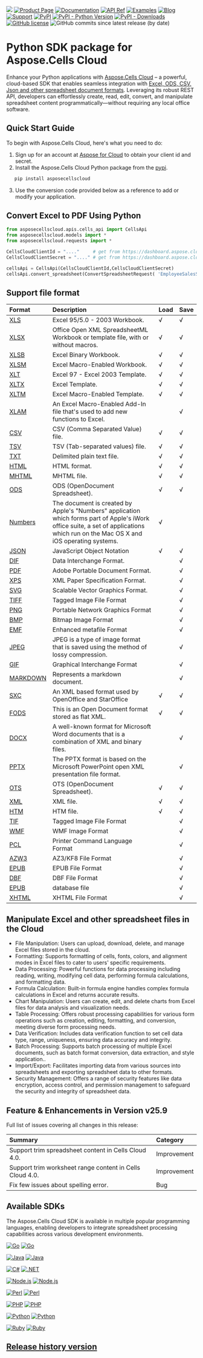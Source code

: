 ![](https://img.shields.io/badge/aspose.cells%20Cloud%20SDK-25.9-green?style=for-the-badge&logo=python) [![Product Page](https://img.shields.io/badge/Product-0288d1?style=for-the-badge&logo=Google-Chrome&logoColor=white)](https://products.aspose.cloud/cells/python/) [![Documentation](https://img.shields.io/badge/Documentation-388e3c?style=for-the-badge&logo=Hugo&logoColor=white)](https://docs.aspose.cloud/cells/) [![API Ref](https://img.shields.io/badge/Reference-f39c12?style=for-the-badge&logo=html5&logoColor=white)](https://reference.aspose.cloud/cells/) [![Examples](https://img.shields.io/badge/Examples-1565c0?style=for-the-badge&logo=Github&logoColor=white)](https://github.com/aspose-cells-cloud/aspose-cells-cloud-perl/tree/master/Examples) [![Blog](https://img.shields.io/badge/Blog-d32f2f?style=for-the-badge&logo=WordPress&logoColor=white)](https://blog.aspose.cloud/categories/aspose.cells-cloud-product-family/) [![Support](https://img.shields.io/badge/Support-7b1fa2?style=for-the-badge&logo=Discourse&logoColor=white)](https://forum.aspose.cloud/c/cells/7) [![PyPI](https://img.shields.io/pypi/v/asposecellscloud?style=for-the-badge)](https://pypi.org/project/asposecellscloud/) [![PyPI - Python Version](https://img.shields.io/pypi/pyversions/asposecellscloud?style=for-the-badge)](https://www.python.org/) [![PyPI - Downloads](https://img.shields.io/pypi/dm/asposecellscloud?style=for-the-badge)](https://pypi.org/project/asposecellscloud/)  [![GitHub license](https://img.shields.io/github/license/aspose-cells-cloud/aspose-cells-cloud-python?style=for-the-badge)](https://github.com/aspose-cells-cloud/aspose-cells-cloud-python/blob/master/LICENSE) ![GitHub commits since latest release (by date)](https://img.shields.io/github/commits-since/aspose-cells-cloud/aspose-cells-cloud-python/25.9?style=for-the-badge)

# Python SDK package for Aspose.Cells Cloud

Enhance your Python applications with [Aspose.Cells Cloud](https://products.aspose.cloud/cells/python) – a powerful, cloud-based SDK that enables seamless integration with [Excel, ODS, CSV, Json and other spreadsheet document formats](https://docs.aspose.cloud/cells/supported-file-formats/). Leveraging its robust REST API, developers can effortlessly create, read, edit, convert, and manipulate spreadsheet content programmatically—without requiring any local office software.


## Quick Start Guide

To begin with Aspose.Cells Cloud, here's what you need to do:

1. Sign up for an account at [Aspose for Cloud](https://dashboard.aspose.cloud/#/apps) to obtain your client id and secret.
2. Install the Aspose.Cells Cloud Python package from the [pypi](https://pypi.org/).

```bash
   pip install asposecellscloud
```

3. Use the conversion code provided below as a reference to add or modify your application.

## Convert Excel to PDF Using Python

```python
from asposecellscloud.apis.cells_api import CellsApi
from asposecellscloud.models import *
from asposecellscloud.requests import *

CellsCloudClientId = "...."     # get from https://dashboard.aspose.cloud/#/applications
CellsCloudClientSecret = "...." # get from https://dashboard.aspose.cloud/#/applications

cellsApi = CellsApi(CellsCloudClientId,CellsCloudClientSecret)
cellsApi.convert_spreadsheet(ConvertSpreadsheetRequest( 'EmployeeSalesSummary.xlsx', 'pdf') , local_outpath = "EmployeeSalesSummary.pdf")
```

## Support file format

|**Format**|**Description**|**Load**|**Save**|
| :- | :- | :- | :- |
|[XLS](https://docs.fileformat.com/spreadsheet/xls/)|Excel 95/5.0 - 2003 Workbook.|&radic;|&radic;|
|[XLSX](https://docs.fileformat.com/spreadsheet/xlsx/)|Office Open XML SpreadsheetML Workbook or template file, with or without macros.|&radic;|&radic;|
|[XLSB](https://docs.fileformat.com/spreadsheet/xlsb/)|Excel Binary Workbook.|&radic;|&radic;|
|[XLSM](https://docs.fileformat.com/spreadsheet/xlsm/)|Excel Macro-Enabled Workbook.|&radic;|&radic;|
|[XLT](https://docs.fileformat.com/spreadsheet/xlt/)|Excel 97 - Excel 2003 Template.|&radic;|&radic;|
|[XLTX](https://docs.fileformat.com/spreadsheet/xltx/)|Excel Template.|&radic;|&radic;|
|[XLTM](https://docs.fileformat.com/spreadsheet/xltm/)|Excel Macro-Enabled Template.|&radic;|&radic;|
|[XLAM](https://docs.fileformat.com/spreadsheet/xlam/)|An Excel Macro-Enabled Add-In file that's used to add new functions to Excel.| |&radic;|
|[CSV](https://docs.fileformat.com/spreadsheet/csv/)|CSV (Comma Separated Value) file.|&radic;|&radic;|
|[TSV](https://docs.fileformat.com/spreadsheet/tsv/)|TSV (Tab-separated values) file.|&radic;|&radic;|
|[TXT](https://docs.fileformat.com/word-processing/txt/)|Delimited plain text file.|&radic;|&radic;|
|[HTML](https://docs.fileformat.com/web/html/)|HTML format.|&radic;|&radic;|
|[MHTML](https://docs.fileformat.com/web/mhtml/)|MHTML file.|&radic;|&radic;|
|[ODS](https://docs.fileformat.com/spreadsheet/ods/)|ODS (OpenDocument Spreadsheet).|&radic;|&radic;|
|[Numbers](https://docs.fileformat.com/spreadsheet/numbers/)|The document is created by Apple's "Numbers" application which forms part of Apple's iWork office suite, a set of applications which run on the Mac OS X and iOS operating systems.|&radic;||
|[JSON](https://docs.fileformat.com/web/json/)|JavaScript Object Notation|&radic;|&radic;|
|[DIF](https://docs.fileformat.com/spreadsheet/dif/)|Data Interchange Format.| |&radic;|
|[PDF](https://docs.fileformat.com/pdf/)|Adobe Portable Document Format.| |&radic;|
|[XPS](https://docs.fileformat.com/page-description-language/xps/)|XML Paper Specification Format.| |&radic;|
|[SVG](https://docs.fileformat.com/page-description-language/svg/)|Scalable Vector Graphics Format.| |&radic;|
|[TIFF](https://docs.fileformat.com/image/tiff/)|Tagged Image File Format| |&radic;|
|[PNG](https://docs.fileformat.com/image/png/)|Portable Network Graphics Format| |&radic;|
|[BMP](https://docs.fileformat.com/image/bmp/)|Bitmap Image Format| |&radic;|
|[EMF](https://docs.fileformat.com/image/emf/)|Enhanced metafile Format| |&radic;|
|[JPEG](https://docs.fileformat.com/image/jpeg/)|JPEG is a type of image format that is saved using the method of lossy compression.| |&radic;|
|[GIF](https://docs.fileformat.com/image/gif/)|Graphical Interchange Format| |&radic;|
|[MARKDOWN](https://docs.fileformat.com/word-processing/md/)|Represents a markdown document.| |&radic;|
|[SXC](https://docs.fileformat.com/spreadsheet/sxc/)|An XML based format used by OpenOffice and StarOffice|&radic;|&radic;|
|[FODS](https://docs.fileformat.com/spreadsheet/fods/)|This is an Open Document format stored as flat XML.|&radic;|&radic;|
|[DOCX](https://docs.fileformat.com/word-processing/docx/)|A well-known format for Microsoft Word documents that is a combination of XML and binary files.||&radic;|
|[PPTX](https://docs.fileformat.com/presentation/pptx/)|The PPTX format is based on the Microsoft PowerPoint open XML presentation file format.||&radic;|
|[OTS](https://docs.fileformat.com/spreadsheet/ots/)|OTS (OpenDocument Spreadsheet).|&radic;|&radic;|
|[XML](https://docs.fileformat.com/web/xml/)|XML file.|&radic;|&radic;|
|[HTM](https://docs.fileformat.com/web/htm/)|HTM file.|&radic;|&radic;|
|[TIF](https://docs.fileformat.com/image/tiff/)|Tagged Image File Format| |&radic;|
|[WMF](https://docs.fileformat.com/image/wmf/)|WMF Image Format| |&radic;|
|[PCL](https://docs.fileformat.com/page-description-language/pcl/)|Printer Command Language Format| |&radic;|
|[AZW3](https://docs.fileformat.com/ebook/azw3/)|AZ3/KF8 File Format| |&radic;|
|[EPUB](https://docs.fileformat.com/ebook/epub/)|EPUB File Format| |&radic;|
|[DBF](https://docs.fileformat.com/ebook/epub/)|DBF File Format| |&radic;|
|[EPUB](https://docs.fileformat.com/database/dbf/)|database file| |&radic;|
|[XHTML](https://docs.fileformat.com/web/xhtml/)|XHTML File Format| |&radic;|

## Manipulate Excel and other spreadsheet files in the Cloud

- File Manipulation: Users can upload, download, delete, and manage Excel files stored in the cloud.
- Formatting: Supports formatting of cells, fonts, colors, and alignment modes in Excel files to cater to users' specific requirements.
- Data Processing: Powerful functions for data processing including reading, writing, modifying cell data, performing formula calculations, and formatting data.
- Formula Calculation: Built-in formula engine handles complex formula calculations in Excel and returns accurate results.
- Chart Manipulation: Users can create, edit, and delete charts from Excel files for data analysis and visualization needs.
- Table Processing: Offers robust processing capabilities for various form operations such as creation, editing, formatting, and conversion, meeting diverse form processing needs.
- Data Verification: Includes data verification function to set cell data type, range, uniqueness, ensuring data accuracy and integrity.
- Batch Processing: Supports batch processing of multiple Excel documents, such as batch format conversion, data extraction, and style application..
- Import/Export: Facilitates importing data from various sources into spreadsheets and exporting spreadsheet data to other formats.
- Security Management: Offers a range of security features like data encryption, access control, and permission management to safeguard the security and integrity of spreadsheet data.

## Feature & Enhancements in Version v25.9

Full list of issues covering all changes in this release:

|**Summary**|**Category**|
| :- | :- |
| Support trim spreadsheet content in Cells Cloud 4.0. | Improvement  |
| Support trim worksheet range content in Cells Cloud 4.0. | Improvement  |
| Fix few issues about spelling error. | Bug  |

## Available SDKs

The Aspose.Cells Cloud SDK is available in multiple popular programming languages, enabling developers to integrate spreadsheet processing capabilities across various development environments.

[![Go](https://img.shields.io/badge/Go-00ADD8.svg?style=for-the-badge&logo=go&logoColor=white)](https://github.com/aspose-cells-cloud/aspose-cells-cloud-go) [![Go](https://img.shields.io/badge/Go-asposecellscloud-%2300ADD8?logo=go&style=for-the-badge)](https://pkg.go.dev/github.com/aspose-cells-cloud/aspose-cells-cloud-go/v25)

[![Java](https://img.shields.io/badge/Java-red?logo=openjdk&style=for-the-badge&logoColor=white)](https://github.com/aspose-cells-cloud/aspose-cells-cloud-java) [![Java](https://img.shields.io/badge/Maven-Aspose.Cells.Cloud.pom.xml-red?logo=apache-maven&style=for-the-badge)](https://github.com/aspose-cells-cloud/aspose-cells-cloud-java/blob/master/Aspose.Cells.Cloud.pom.xml)

[![C#](https://img.shields.io/badge/.NET-%23512BD4?style=for-the-badge&logo=dotnet&logoColor=white)](https://github.com/aspose-cells-cloud/aspose-cells-cloud-dotnet) [![.NET](https://img.shields.io/badge/NuGet-Aspose.Cells--Cloud-%23512BD4?logo=nuget&style=for-the-badge)](https://www.nuget.org/packages/Aspose.cells-Cloud/#readme-body-tab)

[![Node.js](https://img.shields.io/badge/Node.js-43853D.svg?style=for-the-badge&logo=node.js&logoColor=white)](https://github.com/aspose-cells-cloud/aspose-cells-cloud-node) [![Node.js](https://img.shields.io/badge/npm-asposecellscloud-orange?logo=npm&style=for-the-badge)](https://www.npmjs.com/package/asposecellscloud)

[![Perl](https://img.shields.io/badge/Perl-39457E.svg?style=for-the-badge&logo=perl&logoColor=white)](https://github.com/aspose-cells-cloud/aspose-cells-cloud-perl) [![Perl](https://img.shields.io/badge/CPAN-AsposeCellsCloud--CellsApi-blue?logo=perl&style=for-the-badge)](https://metacpan.org/dist/AsposeCellsCloud-CellsApi)

[![PHP](https://img.shields.io/badge/PHP-777BB4.svg?style=for-the-badge&logo=php&logoColor=white)](https://github.com/aspose-cells-cloud/aspose-cells-cloud-php) [![PHP](https://img.shields.io/badge/Composer-aspose/cells--sdk--php-8892BF?logo=php&style=for-the-badge)](https://packagist.org/packages/aspose/cells-sdk-php)

[![Python](https://img.shields.io/badge/Python-14354C.svg?style=for-the-badge&logo=python&logoColor=white)](https://github.com/aspose-cells-cloud/aspose-cells-cloud-python) [![Python](https://img.shields.io/badge/pip-asposecellscloud-blue?logo=pypi&style=for-the-badge)](https://pypi.org/project/asposecellscloud/)

[![Ruby](https://img.shields.io/badge/Ruby-CC342D.svg?style=for-the-badge&logo=ruby&logoColor=white)](https://github.com/aspose-cells-cloud/aspose-cells-cloud-ruby) [![Ruby](https://img.shields.io/badge/Gem-aspose__cells__cloud-red?logo=ruby&style=for-the-badge)](https://rubygems.org/gems/aspose_cells_cloud)

## [Release history version](CHANGELOG.md)
